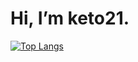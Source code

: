 # Hi, I’m keto21.

[![Top Langs](https://github-readme-stats.vercel.app/api/top-langs/?username=keto21f5si&layout=compact&theme=onedark)](https://github.com/anuraghazra/github-readme-stats)
